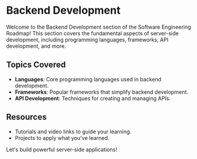 # Backend Development

Welcome to the Backend Development section of the Software Engineering Roadmap! This section covers the fundamental aspects of server-side development, including programming languages, frameworks, API development, and more.

## Topics Covered
- **Languages**: Core programming languages used in backend development.
- **Frameworks**: Popular frameworks that simplify backend development.
- **API Development**: Techniques for creating and managing APIs.

## Resources
- Tutorials and video links to guide your learning.
- Projects to apply what you've learned.

Let's build powerful server-side applications!
